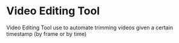 # Video Editing Tool
Video Editing Tool use to automate trimming videos given a certain timestamp (by frame or by time)
